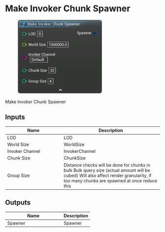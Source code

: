 # Make Invoker Chunk Spawner

<div align="left" data-full-width="false">

<figure><img src="../../../.gitbook/assets/Make_Invoker_Chunk_Spawner.png" alt=""><figcaption></figcaption></figure>

</div>

Make Invoker Chunk Spawner

## Inputs

<table><thead><tr><th width="170">Name</th><th>Description</th></tr></thead><tbody><tr><td>LOD</td><td>LOD</td></tr><tr><td>World Size</td><td>WorldSize</td></tr><tr><td>Invoker Channel</td><td>InvokerChannel</td></tr><tr><td>Chunk Size</td><td>ChunkSize</td></tr><tr><td>Group Size</td><td>Distance checks will be done for chunks in bulk Bulk query size (actual amount will be cubed) Will also affect render granularity, if too many chunks are spawned at once reduce this</td></tr></tbody></table>

## Outputs

<table><thead><tr><th width="170">Name</th><th>Description</th></tr></thead><tbody><tr><td>Spawner</td><td>Spawner</td></tr></tbody></table>
